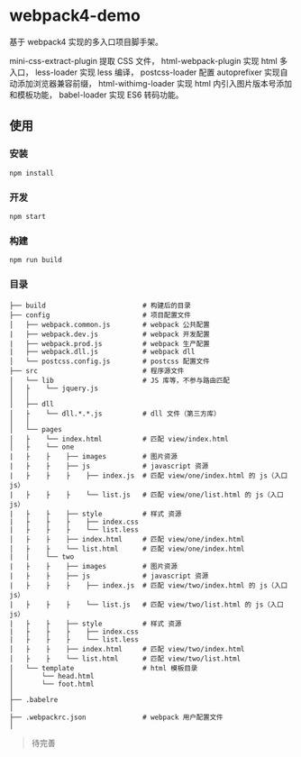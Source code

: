 # webpack4-demo

基于 webpack4 实现的多入口项目脚手架。

mini-css-extract-plugin 提取 CSS 文件，
html-webpack-plugin 实现 html 多入口，
less-loader 实现 less 编译，
postcss-loader 配置 autoprefixer 实现自动添加浏览器兼容前缀，
html-withimg-loader 实现 html 内引入图片版本号添加和模板功能，
babel-loader 实现 ES6 转码功能。

## 使用

### 安装

```
npm install
```

### 开发

```
npm start
```

### 构建

```
npm run build
```

### 目录

```
├── build                        # 构建后的目录
├── config                       # 项目配置文件
│   ├── webpack.common.js        # webpack 公共配置
|   ├── webpack.dev.js           # webpack 开发配置
|   ├── webpack.prod.js          # webpack 生产配置
|   ├── webpack.dll.js           # webpack dll
│   └── postcss.config.js        # postcss 配置文件
├── src                          # 程序源文件
│   └── lib                      # JS 库等，不参与路由匹配      
│   ├    └── jquery.js 
│   │
│   ├── dll
│   ├    └── dll.*.*.js          # dll 文件（第三方库）
│   │
│   └── pages                
│   ├    └── index.html          # 匹配 view/index.html
│   ├    └── one
|   ├    ├    ├── images         # 图片资源
|   ├    ├    ├── js             # javascript 资源
|   ├    ├    ├    ├── index.js  # 匹配 view/one/index.html 的 js（入口js）
|   ├    ├    ├    └── list.js   # 匹配 view/one/list.html 的 js（入口js）
|   ├    ├    ├── style          # 样式 资源
|   ├    ├    ├    ├── index.css
|   ├    ├    ├    └── list.less
│   ├    ├    ├── index.html     # 匹配 view/one/index.html
│   ├    ├    └── list.html      # 匹配 view/one/index.html
|   |    └── two
|   ├    ├    ├── images         # 图片资源
|   ├    ├    ├── js             # javascript 资源
|   ├    ├    ├    ├── index.js  # 匹配 view/two/index.html 的 js（入口js）
|   ├    ├    ├    └── list.js   # 匹配 view/two/list.html 的 js（入口js）
|   ├    ├    ├── style          # 样式 资源
|   ├    ├    ├    ├── index.css
|   ├    ├    ├    └── list.less
│   ├    ├    ├── index.html     # 匹配 view/two/index.html
│   ├    ├    └── list.html      # 匹配 view/two/list.html
│   └── template                 # html 模板目录
│       └── head.html         
│       └── foot.html    
│
├── .babelre
│
├── .webpackrc.json              # webpack 用户配置文件
│    
```

> 待完善
